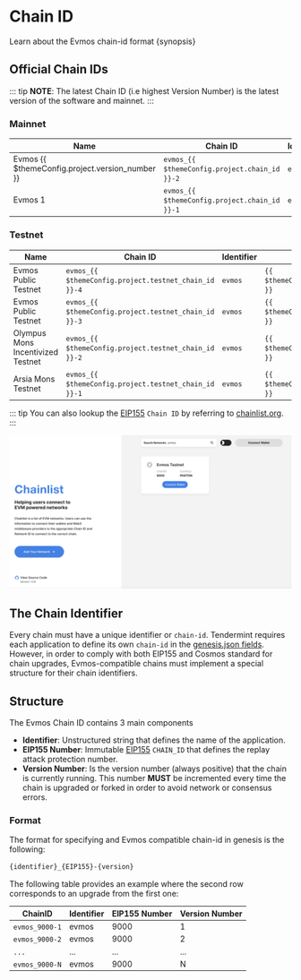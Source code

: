 <!--
order: 3
-->

# Chain ID

Learn about the Evmos chain-id format {synopsis}

## Official Chain IDs

::: tip **NOTE**: The latest Chain ID (i.e highest Version Number) is the latest
version of the software and mainnet. :::

### Mainnet

| Name                                            | Chain ID                                      | Identifier | EIP155 Number                         | Version Number                              |
| ----------------------------------------------- | --------------------------------------------- | ---------- | ------------------------------------- | ------------------------------------------- |
| Evmos {{ $themeConfig.project.version_number }} | `evmos_{{ $themeConfig.project.chain_id }}-2` | `evmos`    | `{{ $themeConfig.project.chain_id }}` | `{{ $themeConfig.project.version_number }}` |
| Evmos 1                                         | `evmos_{{ $themeConfig.project.chain_id }}-1` | `evmos`    | `{{ $themeConfig.project.chain_id }}` | `1`                                         |

### Testnet

| Name                              | Chain ID                                              | Identifier | EIP155 Number                                 | Version Number                                      |
| --------------------------------- | ----------------------------------------------------- | ---------- | --------------------------------------------- | --------------------------------------------------- |
| Evmos Public Testnet              | `evmos_{{ $themeConfig.project.testnet_chain_id }}-4` | `evmos`    | `{{ $themeConfig.project.testnet_chain_id }}` | `{{ $themeConfig.project.testnet_version_number }}` |
| Evmos Public Testnet              | `evmos_{{ $themeConfig.project.testnet_chain_id }}-3` | `evmos`    | `{{ $themeConfig.project.testnet_chain_id }}` | `3`                                                 |
| Olympus Mons Incentivized Testnet | `evmos_{{ $themeConfig.project.testnet_chain_id }}-2` | `evmos`    | `{{ $themeConfig.project.testnet_chain_id }}` | `2`                                                 |
| Arsia Mons Testnet                | `evmos_{{ $themeConfig.project.testnet_chain_id }}-1` | `evmos`    | `{{ $themeConfig.project.testnet_chain_id }}` | `1`                                                 |

::: tip You can also lookup the
[EIP155](https://github.com/ethereum/EIPs/blob/master/EIPS/eip-155.md)
`Chain ID` by referring to [chainlist.org](https://chainlist.org/). :::

![chainlist.org website](./../../img/chainlist.png)

## The Chain Identifier

Every chain must have a unique identifier or `chain-id`. Tendermint requires
each application to define its own `chain-id` in the
[genesis.json fields](https://docs.tendermint.com/master/spec/core/genesis.html#genesis-fields).
However, in order to comply with both EIP155 and Cosmos standard for chain
upgrades, Evmos-compatible chains must implement a special structure for their
chain identifiers.

## Structure

The Evmos Chain ID contains 3 main components

- **Identifier**: Unstructured string that defines the name of the application.
- **EIP155 Number**: Immutable
  [EIP155](https://github.com/ethereum/EIPs/blob/master/EIPS/eip-155.md)
  `CHAIN_ID` that defines the replay attack protection number.
- **Version Number**: Is the version number (always positive) that the chain is
  currently running. This number **MUST** be incremented every time the chain is
  upgraded or forked in order to avoid network or consensus errors.

### Format

The format for specifying and Evmos compatible chain-id in genesis is the
following:

```bash
{identifier}_{EIP155}-{version}
```

The following table provides an example where the second row corresponds to an
upgrade from the first one:

| ChainID        | Identifier | EIP155 Number | Version Number |
| -------------- | ---------- | ------------- | -------------- |
| `evmos_9000-1` | evmos      | 9000          | 1              |
| `evmos_9000-2` | evmos      | 9000          | 2              |
| `...`          | ...        | ...           | ...            |
| `evmos_9000-N` | evmos      | 9000          | N              |
